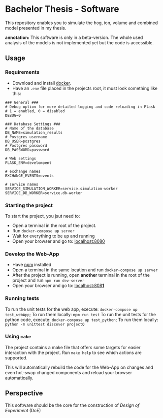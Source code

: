 # Bachelor Thesis - Software
This repository enables you to simulate the hog, ion, volume and combined model presented in my thesis.

**annotation:** This software is only in a beta-version. The whole used analysis of the models is not implemented yet
but the code is accessible.

## Usage

### Requirements
- Download and install [docker](https://hub.docker.com/search/?type=edition&offering=community).
- Have an `.env` file placed in the projects root, it must look something like this:
```
### General ###
# Debug option for more detailed logging and code reloading in Flask
# 1 = enabled, 0 = disabled
DEBUG=0

### Database Settings ###
# Name of the database
DB_NAME=simulation_results
# Postgres username
DB_USER=postgres
# Postgres password
DB_PASSWORD=password

# Web settings
FLASK_ENV=develompent

# exchange names
EXCHANGE_EVENTS=events

# service names
SERVICE_SIMULATION_WORKER=service.simulation-worker
SERVICE_DB_WORKER=service.db-worker

```

### Starting the project
To start the project, you jsut need to:
- Open a terminal in the root of the project.
- Run `docker-compose up server`
- Wait for everything to be up and running
- Open your browser and go to: [localhost:8080](http://localhost:8080/)

### Develop the Web-App
- Have [npm](https://www.npmjs.com/get-npm) installed
- Open a terminal in the same location and run `docker-compose up server`
- After the project is running, open **another** terminal in the root of the project and run `npm run dev-server`
- Open your browser and go to: [localhost:808**1**](http://localhost:8081/)

### Running tests
To run the unit tests for the web app, execute: `docker-compose up test_webApp`; To run them locally: `npm run test`
To run the unit tests for the python code, execute: `docker-compose up test_python`; To run them locally: `python -m unittest discover projectQ`

### Using `make`
The project contains a make file that offers some targets for easier interaction with the project. Run `make help` to see which actions are supported.

This will automatically rebuild the code for the Web-App on changes and even hot-swap changed components and reload your browser automatically.

## Perspective
This software should be the core for the construction of *Design of Experiment* (DoE)

